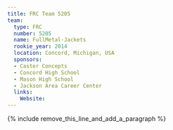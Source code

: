 ```yaml
---
title: FRC Team 5205
team:
  type: FRC
  number: 5205
  name: FullMetal-Jackets
  rookie_year: 2014
  location: Concord, Michigan, USA
  sponsors:
  - Caster Concepts
  - Concord High School
  - Mason High School
  - Jackson Area Career Center
  links:
    Website:
---
```


{% include remove_this_line_and_add_a_paragraph %}